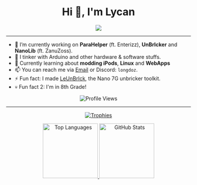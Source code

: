 <h1 align="center">Hi 👋, I'm Lycan</h1>

<p align="center">
  <img src="https://readme-typing-svg.herokuapp.com?font=Fira+Code&size=19&pause=1000&color=F7AE2B&width=460&lines=Heya%2C+I+am+Lycan.+%F0%9F%91%8B;Loves+programming+%26+reverse+engineering.%E2%9A%99%EF%B8%8F;Pretty+gud+in+C%2B%2B+%26+Python+%F0%9F%90%8D;Hobbyist+Penetration+Tester+%F0%9F%8F%B4%E2%80%8D%E2%98%A0%EF%B8%8F;Linux+is+superior.+%F0%9F%90%A7">
</p>

---

- 🔭 I’m currently working on **ParaHelper** (ft. Enterizz), **UnBrIcker** and **NanoLib** (ft. ZanuZoss).
- 🧪 I tinker with Arduino and other hardware & software stuffs.
- 🌱 Currently learning about **modding iPods**, **Linux** and **WebApps**
- 📫 You can reach me via [Email](mailto:longdotailz@gmail.com) or Discord: `longdoz`.
- ⚡ Fun fact: I made [LeUnBrIck](https://lycanld.github.io/LeUnBrIck/), the Nano 7G unbricker toolkit.
- 💀 Fun fact 2: I'm in 8th Grade!

<p align="center">
  <img src="https://komarev.com/ghpvc/?username=lycanld&label=Profile+Views&color=blue" alt="Profile Views">
</p>

---

<p align="center">
  <a href="https://github.com/ryo-ma/github-profile-trophy">
    <img src="https://github-profile-trophy.vercel.app/?username=lycanld&theme=radical" alt="Trophies">
  </a>
</p>

<p align="center">
  <a href="https://github.com/anuraghazra/github-readme-stats">
    <img height="150" src="https://github-readme-stats.vercel.app/api/top-langs/?username=lycanld&layout=compact&theme=radical" alt="Top Languages">
  </a>
  <a href="https://github.com/anuraghazra/github-readme-stats">
    <img height="150" src="https://github-readme-stats.vercel.app/api?username=lycanld&show_icons=true&theme=radical" alt="GitHub Stats">
  </a>
</p>
